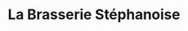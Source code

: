 ---
title: "La Brasserie Stéphanoise"
url: /saint-etienne/la-brasserie-stephanoise/
shop: alcool
---
